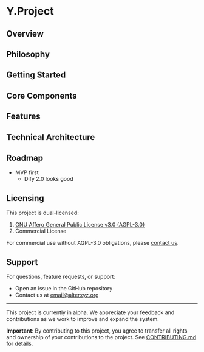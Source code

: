 # Y.Project

## Overview

## Philosophy

## Getting Started

## Core Components

## Features

## Technical Architecture

## Roadmap

- MVP first
  - Dify 2.0 looks good

## Licensing

This project is dual-licensed:

1. [GNU Affero General Public License v3.0 (AGPL-3.0)](LICENSE)
2. Commercial License

For commercial use without AGPL-3.0 obligations, please [contact us](mailto:email@alterxyz.org).

## Support

For questions, feature requests, or support:

- Open an issue in the GitHub repository
- Contact us at [email@alterxyz.org](mailto:email@alterxyz.org)

---

This project is currently in alpha. We appreciate your feedback and contributions as we work to improve and expand the system.

**Important**: By contributing to this project, you agree to transfer all rights and ownership of your contributions to the project. See [CONTRIBUTING.md](CONTRIBUTING.md) for details.
